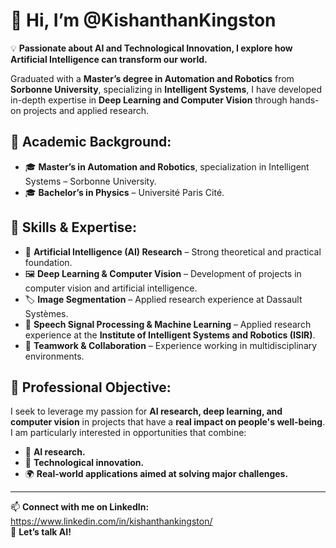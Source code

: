 # 👋 Hi, I’m @KishanthanKingston

💡 **Passionate about AI and Technological Innovation, I explore how Artificial Intelligence can transform our world.**

Graduated with a **Master’s degree in Automation and Robotics** from **Sorbonne University**, specializing in **Intelligent Systems**, I have developed in-depth expertise in **Deep Learning and Computer Vision** through hands-on projects and applied research.

## 📌 Academic Background:
- 🎓 **Master’s in Automation and Robotics**, specialization in Intelligent Systems – Sorbonne University.  
- 🎓 **Bachelor’s in Physics** – Université Paris Cité.  

## 🔬 Skills & Expertise:
- 🚀 **Artificial Intelligence (AI) Research** – Strong theoretical and practical foundation.  
- 🖼️ **Deep Learning & Computer Vision** – Development of projects in computer vision and artificial intelligence.  
- 🏷️ **Image Segmentation** – Applied research experience at Dassault Systèmes.  
- 🎤 **Speech Signal Processing & Machine Learning** – Applied research experience at the **Institute of Intelligent Systems and Robotics (ISIR)**.  
- 🤝 **Teamwork & Collaboration** – Experience working in multidisciplinary environments.  

## 🎯 Professional Objective:
I seek to leverage my passion for **AI research, deep learning, and computer vision** in projects that have a **real impact on people's well-being**. I am particularly interested in opportunities that combine:  
- 🧠 **AI research.**  
- 🔬 **Technological innovation.**  
- 🌍 **Real-world applications aimed at solving major challenges.**  

---

📫 **Connect with me on LinkedIn:** https://www.linkedin.com/in/kishanthankingston/  
💬 **Let’s talk AI!**  


<!---
KishanthanKingston/KishanthanKingston is a ✨ special ✨ repository because its `README.md` (this file) appears on your GitHub profile.
You can click the Preview link to take a look at your changes.
--->
